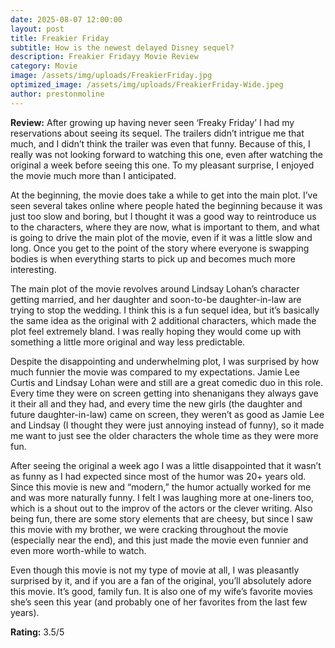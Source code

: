 ```yaml
---
date: 2025-08-07 12:00:00
layout: post
title: Freakier Friday
subtitle: How is the newest delayed Disney sequel?
description: Freakier Fridayy Movie Review
category: Movie
image: /assets/img/uploads/FreakierFriday.jpg
optimized_image: /assets/img/uploads/FreakierFriday-Wide.jpeg
author: prestonmoline
---
```


**Review:**
After growing up having never seen ‘Freaky Friday’ I had my reservations about seeing its sequel. The trailers didn’t intrigue me that much, and I didn’t think the trailer was even that funny. Because of this, I really was not looking forward to watching this one, even after watching the original a week before seeing this one. To my pleasant surprise, I enjoyed the movie much more than I anticipated.

At the beginning, the movie does take a while to get into the main plot. I’ve seen several takes online where people hated the beginning because it was just too slow and boring, but I thought it was a good way to reintroduce us to the characters, where they are now, what is important to them, and what is going to drive the main plot of the movie, even if it was a little slow and long. Once you get to the point of the story where everyone is swapping bodies is when everything starts to pick up and becomes much more interesting.

The main plot of the movie revolves around Lindsay Lohan’s character getting married, and her daughter and soon-to-be daughter-in-law are trying to stop the wedding. I think this is a fun sequel idea, but it’s basically the same idea as the original with 2 additional characters, which made the plot feel extremely bland. I was really hoping they would come up with something a little more original and way less predictable. 

Despite the disappointing and underwhelming plot, I was surprised by how much funnier the movie was compared to my expectations. Jamie Lee Curtis and Lindsay Lohan were and still are a great comedic duo in this role. Every time they were on screen getting into shenanigans they always gave it their all and they had, and every time the new girls (the daughter and future daughter-in-law) came on screen, they weren’t as good as Jamie Lee and Lindsay (I thought they were just annoying instead of funny), so it made me want to just see the older characters the whole time as they were more fun. 

After seeing the original a week ago I was a little disappointed that it wasn’t as funny as I had expected since most of the humor was 20+ years old. Since this movie is new and “modern,” the humor actually worked for me and was more naturally funny. I felt I was laughing more at one-liners too, which is a shout out to the improv of the actors or the clever writing. Also being fun, there are some story elements that are cheesy, but since I saw this movie with my brother, we were cracking throughout the movie (especially near the end), and this just made the movie even funnier and even more worth-while to watch.

Even though this movie is not my type of movie at all, I was pleasantly surprised by it, and if you are a fan of the original, you’ll absolutely adore this movie. It’s good, family fun. It is also one of my wife’s favorite movies she’s seen this year (and probably one of her favorites from the last few years).



**Rating:**
3.5/5

